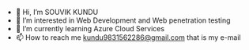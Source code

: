 - 👋 Hi, I’m SOUVIK KUNDU
- 👀 I’m interested in Web Development and Web penetration testing
- 🌱 I’m currently learning Azure Cloud Services
- 📫 How to reach me kundu9831562286@gmail.com that is my e-mail

<!---
SKundu2003/SKundu2003 is a ✨ special ✨ repository because its `README.md` (this file) appears on your GitHub profile.
You can click the Preview link to take a look at your changes.
--->
